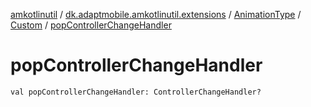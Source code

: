 [amkotlinutil](../../../index.md) / [dk.adaptmobile.amkotlinutil.extensions](../../index.md) / [AnimationType](../index.md) / [Custom](index.md) / [popControllerChangeHandler](pop-controller-change-handler.md)

# popControllerChangeHandler

`val popControllerChangeHandler: ControllerChangeHandler?`